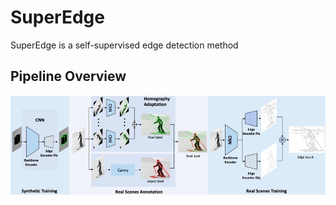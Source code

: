 # SuperEdge
SuperEdge is a self-supervised edge detection method

## Pipeline Overview
![](./Image/overview.jpg)

